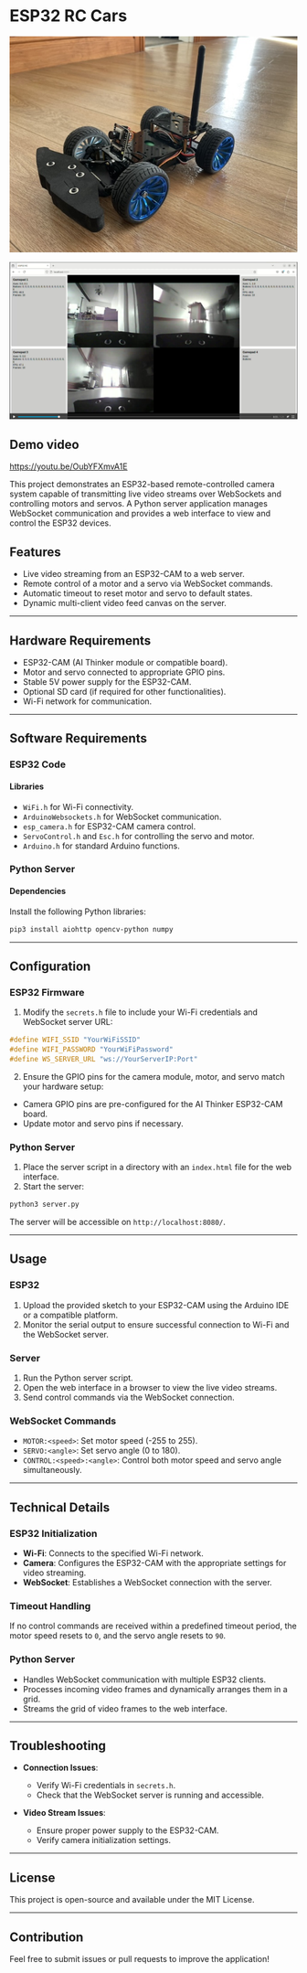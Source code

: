 # ESP32 RC Cars

![](car_photo.jpeg)

![](screenshot.png)

## Demo video

https://youtu.be/OubYFXmvA1E

This project demonstrates an ESP32-based remote-controlled camera system capable of transmitting live video streams over WebSockets and controlling motors and servos. A Python server application manages WebSocket communication and provides a web interface to view and control the ESP32 devices.

## Features

- Live video streaming from an ESP32-CAM to a web server.
- Remote control of a motor and a servo via WebSocket commands.
- Automatic timeout to reset motor and servo to default states.
- Dynamic multi-client video feed canvas on the server.

---

## Hardware Requirements

- ESP32-CAM (AI Thinker module or compatible board).
- Motor and servo connected to appropriate GPIO pins.
- Stable 5V power supply for the ESP32-CAM.
- Optional SD card (if required for other functionalities).
- Wi-Fi network for communication.

---

## Software Requirements

### ESP32 Code

#### Libraries

- `WiFi.h` for Wi-Fi connectivity.
- `ArduinoWebsockets.h` for WebSocket communication.
- `esp_camera.h` for ESP32-CAM camera control.
- `ServoControl.h` and `Esc.h` for controlling the servo and motor.
- `Arduino.h` for standard Arduino functions.

### Python Server

#### Dependencies

Install the following Python libraries:

```bash
pip3 install aiohttp opencv-python numpy
```

---

## Configuration

### ESP32 Firmware

1. Modify the `secrets.h` file to include your Wi-Fi credentials and WebSocket server URL:

```cpp
#define WIFI_SSID "YourWiFiSSID"
#define WIFI_PASSWORD "YourWiFiPassword"
#define WS_SERVER_URL "ws://YourServerIP:Port"
```

2. Ensure the GPIO pins for the camera module, motor, and servo match your hardware setup:

- Camera GPIO pins are pre-configured for the AI Thinker ESP32-CAM board.
- Update motor and servo pins if necessary.

### Python Server

1. Place the server script in a directory with an `index.html` file for the web interface.
2. Start the server:

```bash
python3 server.py
```

The server will be accessible on `http://localhost:8080/`.

---

## Usage

### ESP32

1. Upload the provided sketch to your ESP32-CAM using the Arduino IDE or a compatible platform.
2. Monitor the serial output to ensure successful connection to Wi-Fi and the WebSocket server.

### Server

1. Run the Python server script.
2. Open the web interface in a browser to view the live video streams.
3. Send control commands via the WebSocket connection.

### WebSocket Commands

- `MOTOR:<speed>`: Set motor speed (-255 to 255).
- `SERVO:<angle>`: Set servo angle (0 to 180).
- `CONTROL:<speed>:<angle>`: Control both motor speed and servo angle simultaneously.

---

## Technical Details

### ESP32 Initialization

- **Wi-Fi**: Connects to the specified Wi-Fi network.
- **Camera**: Configures the ESP32-CAM with the appropriate settings for video streaming.
- **WebSocket**: Establishes a WebSocket connection with the server.

### Timeout Handling

If no control commands are received within a predefined timeout period, the motor speed resets to `0`, and the servo angle resets to `90`.

### Python Server

- Handles WebSocket communication with multiple ESP32 clients.
- Processes incoming video frames and dynamically arranges them in a grid.
- Streams the grid of video frames to the web interface.

---

## Troubleshooting

- **Connection Issues**:
  - Verify Wi-Fi credentials in `secrets.h`.
  - Check that the WebSocket server is running and accessible.

- **Video Stream Issues**:
  - Ensure proper power supply to the ESP32-CAM.
  - Verify camera initialization settings.

---

## License

This project is open-source and available under the MIT License.

---

## Contribution

Feel free to submit issues or pull requests to improve the application!
